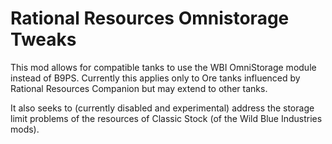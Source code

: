 # Rational Resources Omnistorage Tweaks
This mod allows for compatible tanks to use the WBI OmniStorage module instead of B9PS. Currently this applies only to Ore tanks influenced by Rational Resources Companion but may extend to other tanks.

It also seeks to (currently disabled and experimental) address the storage limit problems of the resources of Classic Stock (of the Wild Blue Industries mods).